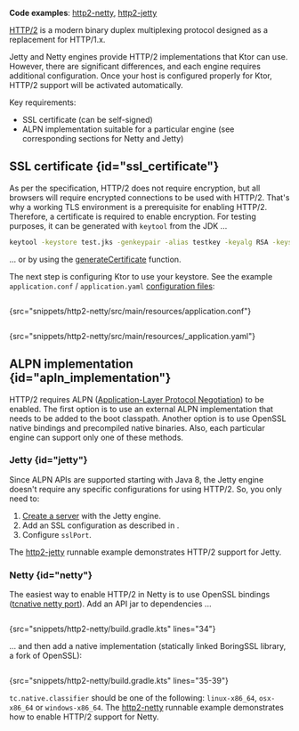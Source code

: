 [//]: # (title: HTTP/2)

<tldr>
<p>
<b>Code examples</b>: <a href="https://github.com/ktorio/ktor-documentation/tree/%current-branch%/codeSnippets/snippets/http2-netty">http2-netty</a>, <a href="https://github.com/ktorio/ktor-documentation/tree/%current-branch%/codeSnippets/snippets/http2-jetty">http2-jetty</a>
</p>
</tldr>

[HTTP/2](https://en.wikipedia.org/wiki/HTTP/2) is a modern binary duplex multiplexing protocol designed as a replacement for HTTP/1.x.

Jetty and Netty engines provide HTTP/2 implementations that Ktor can use. However, there are significant differences, and each engine requires additional configuration. 
Once your host is configured properly for Ktor, HTTP/2 support will be activated automatically.

Key requirements:

* SSL certificate (can be self-signed)
* ALPN implementation suitable for a particular engine (see corresponding sections for Netty and Jetty)

## SSL certificate {id="ssl_certificate"}

As per the specification, HTTP/2 does not require encryption, but all browsers will require encrypted connections to be used with HTTP/2.
That's why a working TLS environment is a prerequisite for enabling HTTP/2. Therefore, a certificate is required to enable encryption.
For testing purposes, it can be generated with `keytool` from the JDK ...

```bash
keytool -keystore test.jks -genkeypair -alias testkey -keyalg RSA -keysize 4096 -validity 5000 -dname 'CN=localhost, OU=ktor, O=ktor, L=Unspecified, ST=Unspecified, C=US'
```

... or by using the [generateCertificate](ssl.md) function.

The next step is configuring Ktor to use your keystore. See the example `application.conf` / `application.yaml` [configuration files](Configurations.xml#configuration-file):

<tabs group="config">
<tab title="application.conf" group-key="hocon">

```shell
```
{src="snippets/http2-netty/src/main/resources/application.conf"}

</tab>
<tab title="application.yaml" group-key="yaml">

```yaml
```
{src="snippets/http2-netty/src/main/resources/_application.yaml"}

</tab>
</tabs>




## ALPN implementation {id="apln_implementation"}

HTTP/2 requires ALPN ([Application-Layer Protocol Negotiation](https://en.wikipedia.org/wiki/Application-Layer_Protocol_Negotiation)) to be enabled. The first option is to use an external ALPN implementation that needs to be added to the boot classpath.
Another option is to use OpenSSL native bindings and precompiled native binaries. 
Also, each particular engine can support only one of these methods.

### Jetty {id="jetty"}

Since ALPN APIs are supported starting with Java 8, the Jetty engine doesn't require any specific configurations for using HTTP/2. So, you only need to:
1. [Create a server](Engines.md#choose-create-server) with the Jetty engine.
2. Add an SSL configuration as described in [](#ssl_certificate).
3. Configure `sslPort`.

The [http2-jetty](https://github.com/ktorio/ktor-documentation/tree/%current-branch%/codeSnippets/snippets/http2-jetty) runnable example demonstrates HTTP/2 support for Jetty.

### Netty {id="netty"}

The easiest way to enable HTTP/2 in Netty is to use OpenSSL bindings ([tcnative netty port](https://netty.io/wiki/forked-tomcat-native.html)). 
Add an API jar to dependencies ...

```kotlin
```
{src="snippets/http2-netty/build.gradle.kts" lines="34"}

... and then add a native implementation (statically linked BoringSSL library, a fork of OpenSSL):

```kotlin
```
{src="snippets/http2-netty/build.gradle.kts" lines="35-39"}

`tc.native.classifier` should be one of the following: `linux-x86_64`, `osx-x86_64` or `windows-x86_64`. 
The [http2-netty](https://github.com/ktorio/ktor-documentation/tree/%current-branch%/codeSnippets/snippets/http2-netty) runnable example demonstrates how to enable HTTP/2 support for Netty.
